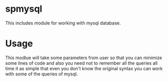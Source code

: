 # spmysql
This includes module for working with mysql database.
# Usage
This modlue will take some parameters from user so that you can minimize some lines of code and also you need not to remember all the queries all time it as simple that even you don't know the original syntax you can work with some of the queries of mysql.
